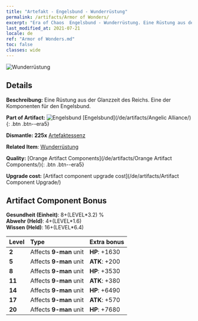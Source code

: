 ```yaml
---
title: "Artefakt - Engelsbund - Wunderrüstung"
permalink: /artifacts/Armor of Wonders/
excerpt: "Era of Chaos  Engelsbund - Wunderrüstung. Eine Rüstung aus der Glanzzeit des Reichs. Eine der Komponenten für den Engelsbund."
last_modified_at: 2021-07-21
locale: de
ref: "Armor of Wonders.md"
toc: false
classes: wide
---
```


 ![Wunderrüstung](/images/t/artifact_40414.png)



## Details

 **Beschreibung:** Eine Rüstung aus der Glanzzeit des Reichs. Eine der Komponenten für den Engelsbund.

 **Part of Artifact:** ![Engelsbund](/images/t/icon_artifact_41.png) [Engelsbund](/de/artifacts/Angelic Alliance/){: .btn .btn--era5}

 **Dismantle: 225x** [Artefaktessenz](/ItemsDE/con_905/)

 **Related Item**: [Wunderrüstung](/ItemsDE/art_153/)

 **Quality:** [Orange Artifact Components](/de/artifacts/Orange Artifact Components/){: .btn .btn--era5}

 **Upgrade cost:** [Artifact component upgrade cost](/de/artifacts/Artifact Component Upgrade/)

## Artifact Component Bonus

  **Gesundheit (Einheit)**: 8+(LEVEL\*3.2) %<br/>**Abwehr (Held)**: 4+(LEVEL\*1.6)<br/>**Wissen (Held)**: 16+(LEVEL\*6.4)

  |  Level  | Type |    Extra bonus  | 
  |:--------|:-----|:----------------| 
  | **2** | Affects **9-man** unit | **HP**: +1630 | 
  | **5** | Affects **9-man** unit | **ATK**: +200 | 
  | **8** | Affects **9-man** unit | **HP**: +3530 | 
  | **11** | Affects **9-man** unit | **ATK**: +380 | 
  | **14** | Affects **9-man** unit | **HP**: +6490 | 
  | **17** | Affects **9-man** unit | **ATK**: +570 | 
  | **20** | Affects **9-man** unit | **HP**: +7680 | 
